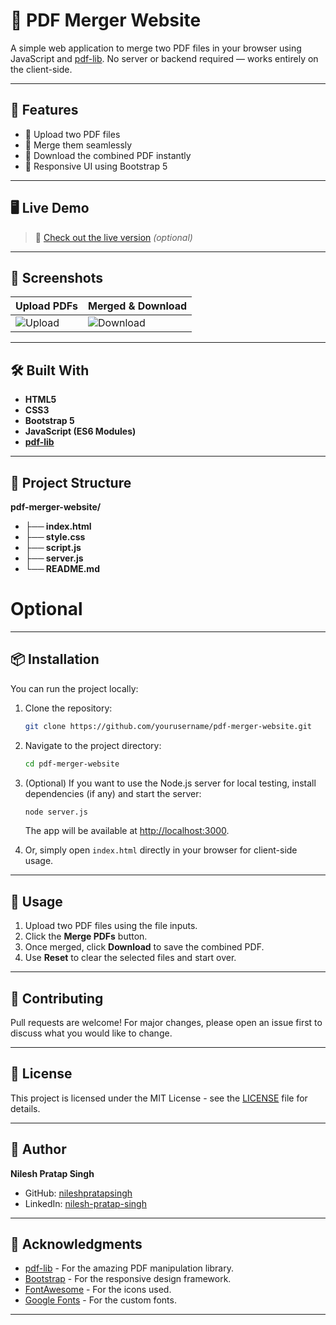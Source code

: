 # 📎 PDF Merger Website

A simple web application to merge two PDF files in your browser using JavaScript and [pdf-lib](https://github.com/Hopding/pdf-lib). No server or backend required — works entirely on the client-side.

---

## 🚀 Features

- 📄 Upload two PDF files
- 🔀 Merge them seamlessly
- 💾 Download the combined PDF instantly
- 🎨 Responsive UI using Bootstrap 5

---

## 🖥️ Live Demo

> 🔗 [Check out the live version](https://nileshpratapsingh.github.io/PDF-Merging-website/) *(optional)*

---

## 📸 Screenshots

| Upload PDFs | Merged & Download |
|-------------|-------------------|
| ![Upload](screenshots/upload.png) | ![Download](screenshots/download.png) |

---

## 🛠️ Built With

- **HTML5**
- **CSS3**
- **Bootstrap 5**
- **JavaScript (ES6 Modules)**
- **[pdf-lib](https://www.npmjs.com/package/pdf-lib)**

---

## 📁 Project Structure
**pdf-merger-website/** 
- **├── index.html**
- **├── style.css**
- **├── script.js**
- **├── server.js**
- **└── README.md**
 # Optional


---

## 📦 Installation

You can run the project locally:

1. Clone the repository:
   ```bash
   git clone https://github.com/yourusername/pdf-merger-website.git
   ```
2. Navigate to the project directory:
   ```bash
   cd pdf-merger-website
   ```
3. (Optional) If you want to use the Node.js server for local testing, install dependencies (if any) and start the server:
   ```bash
   node server.js
   ```
   The app will be available at [http://localhost:3000](http://localhost:3000).

4. Or, simply open `index.html` directly in your browser for client-side usage.

---

## 📝 Usage

1. Upload two PDF files using the file inputs.
2. Click the **Merge PDFs** button.
3. Once merged, click **Download** to save the combined PDF.
4. Use **Reset** to clear the selected files and start over.

---

## 🤝 Contributing

Pull requests are welcome! For major changes, please open an issue first to discuss what you would like to change.

---

## 📄 License

This project is licensed under the MIT License - see the [LICENSE](LICENSE) file for details.

---

## 👤 Author

**Nilesh Pratap Singh**

- GitHub: [nileshpratapsingh](https://github.com/nileshpratapsingh)
- LinkedIn: [nilesh-pratap-singh](www.linkedin.com/in/nilesh-pratap-singh-06147231b)

---

## 🙏 Acknowledgments

- [pdf-lib](https://github.com/Hopding/pdf-lib) - For the amazing PDF manipulation library.
- [Bootstrap](https://getbootstrap.com/) - For the responsive design framework.
- [FontAwesome](https://fontawesome.com/) - For the icons used.
- [Google Fonts](https://fonts.google.com/) - For the custom fonts.

---
